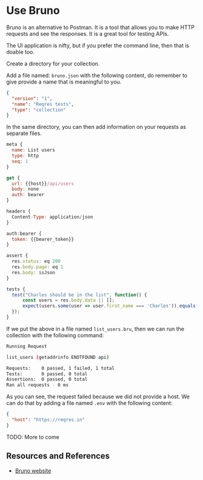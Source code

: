 # Use Bruno

Bruno is an alternative to Postman. It is a tool that allows you to make HTTP requests and see the responses. It is a great tool for testing APIs.

The UI application is nifty, but if you prefer the command line, then that is doable too.

Create a directory for your collection.

Add a file named: `bruno.json` with the following content, do remember to give provide a name that is meaningful to you.

```json
{
  "version": "1",
  "name": "Reqres tests",
  "type": "collection"
}
```

In the same directory, you can then add information on your requests as separate files.

```javascript
meta {
  name: List users
  type: http
  seq: 1
}

get {
  url: {{host}}/api/users
  body: none
  auth: bearer
}

headers {
  Content-Type: application/json
}

auth:bearer {
  token: {{bearer_token}}
}

assert {
  res.status: eq 200
  res.body.page: eq 1
  res.body: isJson
}

tests {
  test("Charles should be in the list", function() {
      const users = res.body.data || [];
      expect(users.some(user => user.first_name === 'Charles')).equals(true);
  });
}
```

If we put the above in a file named `list_users.bru`, then we can run the collection with the following command:

```bash
Running Request

list_users (getaddrinfo ENOTFOUND api)

Requests:    0 passed, 1 failed, 1 total
Tests:       0 passed, 0 total
Assertions:  0 passed, 0 total
Ran all requests - 0 ms
```

As you can see, the request failed because we did not provide a host. We can do that by adding a file named `.env` with the following content:

```json
{
  "host": "https://reqres.in"
}
```

TODO: More to come

## Resources and References

- [Bruno website](https://docs.usebruno.com/)
